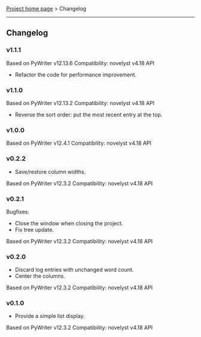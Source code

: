 [Project home page](index) > Changelog

------------------------------------------------------------------------

## Changelog

### v1.1.1

Based on PyWriter v12.13.6
Compatibility: novelyst v4.18 API

- Refactor the code for performance improvement.

### v1.1.0

Based on PyWriter v12.13.2
Compatibility: novelyst v4.18 API

- Reverse the sort order: put the most recent entry at the top.

### v1.0.0

Based on PyWriter v12.4.1
Compatibility: novelyst v4.18 API

### v0.2.2

- Save/restore column widths.

Based on PyWriter v12.3.2
Compatibility: novelyst v4.18 API

### v0.2.1

Bugfixes:
- Close the window when closing the project.
- Fix tree update.

Based on PyWriter v12.3.2
Compatibility: novelyst v4.18 API

### v0.2.0

- Discard log entries with unchanged word count.
- Center the columns.

Based on PyWriter v12.3.2
Compatibility: novelyst v4.18 API

### v0.1.0

- Provide a simple list display.

Based on PyWriter v12.3.2
Compatibility: novelyst v4.18 API

